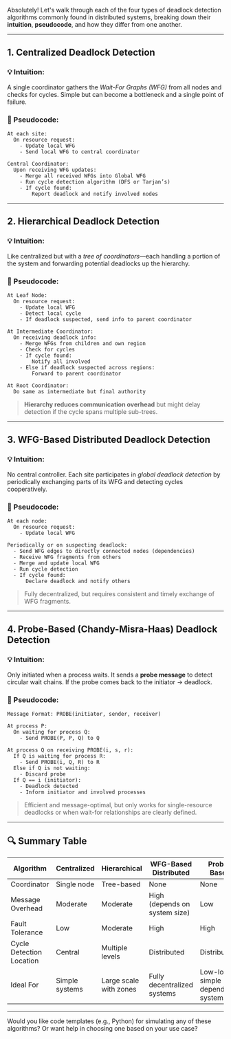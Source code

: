 Absolutely! Let's walk through each of the four types of deadlock detection algorithms commonly found in distributed systems, breaking down their **intuition**, **pseudocode**, and how they differ from one another.

---

## 1. **Centralized Deadlock Detection**

### 💡 Intuition:
A single coordinator gathers the *Wait-For Graphs (WFG)* from all nodes and checks for cycles. Simple but can become a bottleneck and a single point of failure.

### 📜 Pseudocode:

```plaintext
At each site:
  On resource request:
    - Update local WFG
    - Send local WFG to central coordinator

Central Coordinator:
  Upon receiving WFG updates:
    - Merge all received WFGs into Global WFG
    - Run cycle detection algorithm (DFS or Tarjan’s)
    - If cycle found:
        Report deadlock and notify involved nodes
```

---

## 2. **Hierarchical Deadlock Detection**

### 💡 Intuition:
Like centralized but with a *tree of coordinators*—each handling a portion of the system and forwarding potential deadlocks up the hierarchy.

### 📜 Pseudocode:

```plaintext
At Leaf Node:
  On resource request:
    - Update local WFG
    - Detect local cycle
    - If deadlock suspected, send info to parent coordinator

At Intermediate Coordinator:
  On receiving deadlock info:
    - Merge WFGs from children and own region
    - Check for cycles
    - If cycle found:
        Notify all involved
    - Else if deadlock suspected across regions:
        Forward to parent coordinator

At Root Coordinator:
  Do same as intermediate but final authority
```

> **Hierarchy reduces communication overhead** but might delay detection if the cycle spans multiple sub-trees.

---

## 3. **WFG-Based Distributed Deadlock Detection**

### 💡 Intuition:
No central controller. Each site participates in *global deadlock detection* by periodically exchanging parts of its WFG and detecting cycles cooperatively.

### 📜 Pseudocode:

```plaintext
At each node:
  On resource request:
    - Update local WFG

Periodically or on suspecting deadlock:
  - Send WFG edges to directly connected nodes (dependencies)
  - Receive WFG fragments from others
  - Merge and update local WFG
  - Run cycle detection
  - If cycle found:
      Declare deadlock and notify others
```

> Fully decentralized, but requires consistent and timely exchange of WFG fragments.

---

## 4. **Probe-Based (Chandy-Misra-Haas) Deadlock Detection**

### 💡 Intuition:
Only initiated when a process waits. It sends a **probe message** to detect circular wait chains. If the probe comes back to the initiator → deadlock.

### 📜 Pseudocode:

```plaintext
Message Format: PROBE(initiator, sender, receiver)

At process P:
  On waiting for process Q:
    - Send PROBE(P, P, Q) to Q

At process Q on receiving PROBE(i, s, r):
  If Q is waiting for process R:
    - Send PROBE(i, Q, R) to R
  Else if Q is not waiting:
    - Discard probe
  If Q == i (initiator):
    - Deadlock detected
    - Inform initiator and involved processes
```

> Efficient and message-optimal, but only works for single-resource deadlocks or when wait-for relationships are clearly defined.

---

## 🔍 Summary Table

| Algorithm                   | Centralized | Hierarchical | WFG-Based Distributed | Probe-Based |
|----------------------------|-------------|---------------|------------------------|-------------|
| Coordinator                | Single node | Tree-based    | None                  | None        |
| Message Overhead           | Moderate    | Moderate      | High (depends on system size) | Low     |
| Fault Tolerance            | Low         | Moderate      | High                   | High        |
| Cycle Detection Location   | Central     | Multiple levels | Distributed          | Distributed |
| Ideal For                  | Simple systems | Large scale with zones | Fully decentralized systems | Low-load, simple dependency systems |

---

Would you like code templates (e.g., Python) for simulating any of these algorithms? Or want help in choosing one based on your use case?